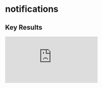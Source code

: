 # notifications

## Key Results

![Instances of negative experience due to smartphone notifications](https://github.com/PriyankaVerma98/notifications/files/5994750/NegExp1.pdf)
